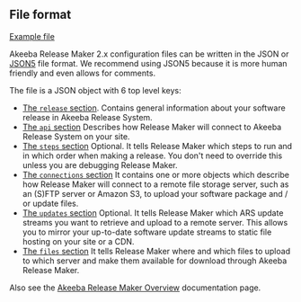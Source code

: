 ## File format

[Example file](modern-json5.md)

Akeeba Release Maker 2.x configuration files can be written in the JSON or [JSON5](https://json5.org) file format. We recommend using JSON5 because it is more human friendly and even allows for comments.

The file is a JSON object with 6 top level keys:

* [The `release` section](release.md). Contains general information about your software release in Akeeba Release System.
* [The `api` section](api.md) Describes how Release Maker will connect to Akeeba Release System on your site.
* [The `steps` section](steps.md) Optional. It tells Release Maker which steps to run and in which order when making a release. You don't need to override this unless you are debugging Release Maker.
* [The `connections` section](connections.md) It contains one or more objects which describe how Release Maker will connect to a remote file storage server, such as an (S)FTP server or Amazon S3, to upload your software package and / or update files.
* [The `updates` section](updates.md) Optional. It tells Release Maker which ARS update streams you want to retrieve and upload to a remote server. This allows you to mirror your up-to-date software update streams to static file hosting on your site or a CDN.
* [The `files` section](files.md) It tells Release Maker where and which files to upload to which server and make them available for download through Akeeba Release Maker. 

Also see the [Akeeba Release Maker Overview](overview.md) documentation page.
